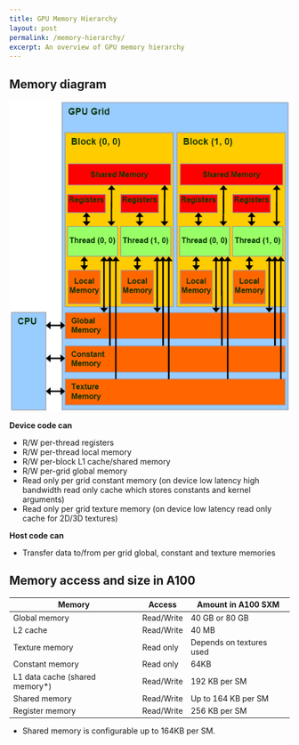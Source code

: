 ```yaml
---
title: GPU Memory Hierarchy
layout: post
permalink: /memory-hierarchy/
excerpt: An overview of GPU memory hierarchy
---
```


## Memory diagram 

![GPU Memory Diagram](/images/cuda_memory_model.gif)

__Device code can__
- R/W per-thread registers
- R/W per-thread local memory
- R/W per-block L1 cache/shared memory
- R/W per-grid global memory
- Read only per grid constant memory (on device low latency high bandwidth read only cache which stores constants and kernel arguments)
- Read only per grid texture memory (on device low latency read only cache for 2D/3D textures)

__Host code can__
- Transfer data to/from per grid global, constant and texture memories


## Memory access and size in A100

| Memory                   | Access      | Amount in A100 SXM        |
| ------------------------ | ----------- |-------------------------- |
| Global memory            | Read/Write  | 40 GB or 80 GB            |
| L2 cache                 | Read/Write  | 40 MB                     |
| Texture memory           | Read only   | Depends on textures used  |
| Constant memory          | Read only   | 64KB                      |
| L1 data cache (shared memory\*)  | Read/Write  | 192 KB per SM     |
| Shared memory            | Read/Write  | Up to 164 KB per SM       |
| Register memory          | Read/Write  | 256 KB per SM             |

* Shared memory is configurable up to 164KB per SM.
